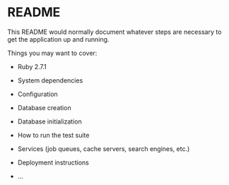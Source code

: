 # README

This README would normally document whatever steps are necessary to get the
application up and running.

Things you may want to cover:

* Ruby 2.7.1

* System dependencies

* Configuration

* Database creation

* Database initialization

* How to run the test suite

* Services (job queues, cache servers, search engines, etc.)

* Deployment instructions

* ...
